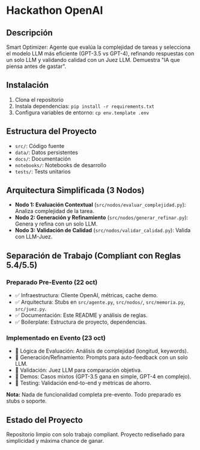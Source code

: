 # Hackathon OpenAI

## Descripción
Smart Optimizer: Agente que evalúa la complejidad de tareas y selecciona el modelo LLM más eficiente (GPT-3.5 vs GPT-4), refinando respuestas con un solo LLM y validando calidad con un Juez LLM. Demuestra "IA que piensa antes de gastar".

## Instalación

1. Clona el repositorio
2. Instala dependencias: `pip install -r requirements.txt`
3. Configura variables de entorno: `cp env.template .env`

## Estructura del Proyecto

- `src/`: Código fuente
- `data/`: Datos persistentes
- `docs/`: Documentación
- `notebooks/`: Notebooks de desarrollo
- `tests/`: Tests unitarios

## Arquitectura Simplificada (3 Nodos)

- **Nodo 1: Evaluación Contextual** (`src/nodos/evaluar_complejidad.py`): Analiza complejidad de la tarea.
- **Nodo 2: Generación y Refinamiento** (`src/nodos/generar_refinar.py`): Genera y refina con un solo LLM.
- **Nodo 3: Validación de Calidad** (`src/nodos/validar_calidad.py`): Valida con LLM-Juez.

## Separación de Trabajo (Compliant con Reglas 5.4/5.5)

### Preparado Pre-Evento (22 oct)

- ✅ Infraestructura: Cliente OpenAI, métricas, cache demo.
- ✅ Arquitectura: Stubs en `src/agente.py`, `src/nodos/`, `src/memoria.py`, `src/juez.py`.
- ✅ Documentación: Este README y análisis de reglas.
- ✅ Boilerplate: Estructura de proyecto, dependencias.

### Implementado en Evento (23 oct)

- 🔄 Lógica de Evaluación: Análisis de complejidad (longitud, keywords).
- 🔄 Generación/Refinamiento: Prompts para auto-feedback con un solo LLM.
- 🔄 Validación: Juez LLM para comparación objetiva.
- 🔄 Demos: Casos mixtos (GPT-3.5 gana en simple, GPT-4 en complejo).
- 🔄 Testing: Validación end-to-end y métricas de ahorro.

**Nota:** Nada de funcionalidad completa pre-evento. Todo preparado es stubs o soporte.

## Estado del Proyecto

Repositorio limpio con solo trabajo compliant. Proyecto rediseñado para simplicidad y máxima chance de ganar.

